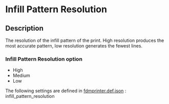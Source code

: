 # Infill Pattern Resolution

## Description
The resolution of the infill pattern of the print. High resolution produces the most accurate pattern, low resolution generates the fewest lines.


### Infill Pattern Resolution option 
- High
- Medium
- Low

The following settings are defined in [fdmprinter.def.json](https://github.com/smartavionics/Cura/blob/mb-master/resources/definitions/fdmprinter.def.json) : infill_pattern_resolution